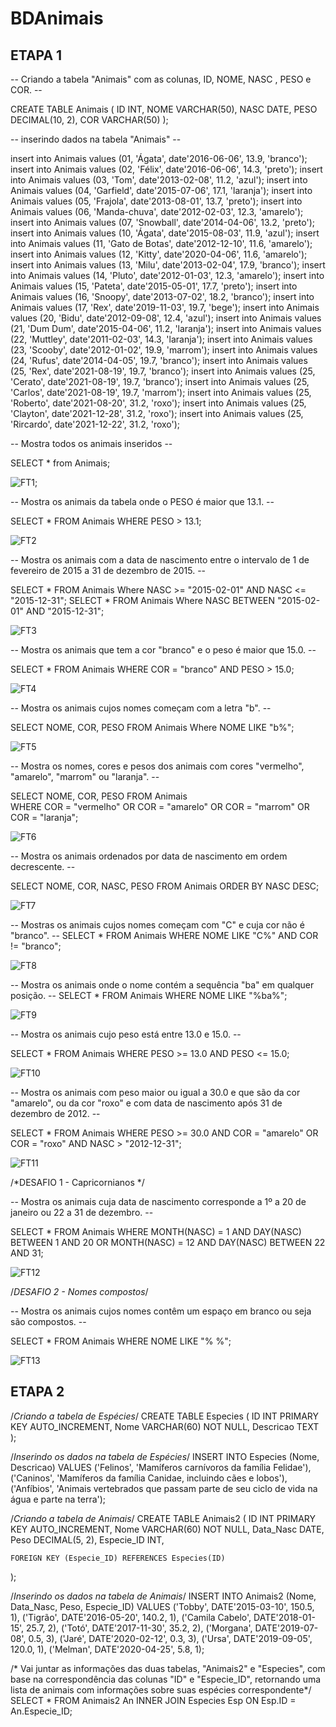 # BDAnimais

## ETAPA 1
 -- Criando a tabela  "Animais" com as colunas, ID, NOME, NASC , PESO  e COR. --
 
CREATE TABLE Animais (
  ID INT,
  NOME VARCHAR(50),
  NASC DATE,
  PESO DECIMAL(10, 2),
  COR VARCHAR(50)
);

-- inserindo dados na tabela "Animais" --

insert into Animais values (01, 'Ágata', date'2016-06-06', 13.9, 'branco');
insert into Animais values (02, 'Félix', date'2016-06-06', 14.3, 'preto');
insert into Animais values (03, 'Tom', date'2013-02-08', 11.2, 'azul');
insert into Animais values (04, 'Garfield', date'2015-07-06', 17.1, 'laranja');
insert into Animais values (05, 'Frajola', date'2013-08-01', 13.7, 'preto');
insert into Animais values (06, 'Manda-chuva', date'2012-02-03', 12.3, 'amarelo');
insert into Animais values (07, 'Snowball', date'2014-04-06', 13.2, 'preto');
insert into Animais values (10, 'Ágata', date'2015-08-03', 11.9, 'azul');
insert into Animais values (11, 'Gato de Botas', date'2012-12-10', 11.6, 'amarelo');
insert into Animais values (12, 'Kitty', date'2020-04-06', 11.6, 'amarelo');
insert into Animais values (13, 'Milu', date'2013-02-04', 17.9, 'branco');
insert into Animais values (14, 'Pluto', date'2012-01-03', 12.3, 'amarelo');
insert into Animais values (15, 'Pateta', date'2015-05-01', 17.7, 'preto');
insert into Animais values (16, 'Snoopy', date'2013-07-02', 18.2, 'branco');
insert into Animais values (17, 'Rex', date'2019-11-03', 19.7, 'bege');
insert into Animais values (20, 'Bidu', date'2012-09-08', 12.4, 'azul');
insert into Animais values (21, 'Dum Dum', date'2015-04-06', 11.2, 'laranja');
insert into Animais values (22, 'Muttley', date'2011-02-03', 14.3, 'laranja');
insert into Animais values (23, 'Scooby', date'2012-01-02', 19.9, 'marrom');
insert into Animais values (24, 'Rufus', date'2014-04-05', 19.7, 'branco');
insert into Animais values (25, 'Rex', date'2021-08-19', 19.7, 'branco');
insert into Animais values (25, 'Cerato', date'2021-08-19', 19.7, 'branco');
insert into Animais values (25, 'Carlos', date'2021-08-19', 19.7, 'marrom');
insert into Animais values (25, 'Roberto', date'2021-08-20', 31.2, 'roxo');
insert into Animais values (25, 'Clayton', date'2021-12-28', 31.2, 'roxo');
insert into Animais values (25, 'Rircardo', date'2021-12-22', 31.2, 'roxo');

-- Mostra todos os animais inseridos --

SELECT * from Animais;

![FT1](https://github.com/RodrigoMaMoraes/BDAnimais/blob/main/RelatoriosBD2/Foto1.png);


-- Mostra os animais da tabela onde o PESO é maior que 13.1. --

SELECT * FROM Animais WHERE PESO > 13.1;

![FT2](https://github.com/RodrigoMaMoraes/BDAnimais/blob/main/RelatoriosBD2/Foto2.png)

-- Mostra os animais com a data de nascimento entre o intervalo de 1 de fevereiro de 2015 a 31 de dezembro de 2015. --

SELECT * FROM Animais Where NASC >= "2015-02-01" AND NASC <= "2015-12-31";
SELECT * FROM Animais Where NASC BETWEEN "2015-02-01" AND "2015-12-31";

![FT3](https://github.com/RodrigoMaMoraes/BDAnimais/blob/main/RelatoriosBD2/foto3.png)

--  Mostra os animais que tem a cor "branco" e o peso é maior que 15.0. --

SELECT * FROM Animais WHERE COR = "branco" AND PESO > 15.0;

![FT4](https://github.com/RodrigoMaMoraes/BDAnimais/blob/main/RelatoriosBD2/foto4.png)

-- Mostra os animais cujos nomes começam com a letra "b". --

SELECT NOME, COR, PESO FROM Animais Where NOME LIKE "b%";

![FT5](https://github.com/RodrigoMaMoraes/BDAnimais/blob/main/RelatoriosBD2/foto5.png)

--  Mostra os nomes, cores e pesos dos animais com cores "vermelho", "amarelo", "marrom" ou "laranja". --

SELECT NOME, COR, PESO FROM Animais  
WHERE COR = "vermelho" OR COR = "amarelo" OR  COR = "marrom" OR COR = "laranja";

![FT6](https://github.com/RodrigoMaMoraes/BDAnimais/blob/main/RelatoriosBD2/Foto6.png)

-- Mostra os animais ordenados por data de nascimento em ordem decrescente. --

SELECT NOME, COR, NASC, PESO FROM Animais ORDER BY NASC DESC;

![FT7](https://github.com/RodrigoMaMoraes/BDAnimais/blob/main/RelatoriosBD2/foto7.png)

-- Mostras os animais cujos nomes começam com "C" e cuja cor não é "branco". --
SELECT * FROM Animais WHERE NOME LIKE "C%" AND COR != "branco";

![FT8](https://github.com/RodrigoMaMoraes/BDAnimais/blob/main/RelatoriosBD2/foto8.png)

-- Mostra os animais onde o nome contém a sequência "ba" em qualquer posição. --
SELECT * FROM Animais WHERE NOME LIKE "%ba%";

![FT9](https://github.com/RodrigoMaMoraes/BDAnimais/blob/main/RelatoriosBD2/foto9.png)

-- Mostra os animais cujo peso está entre 13.0 e 15.0. --

SELECT * FROM Animais WHERE PESO >= 13.0 AND PESO <= 15.0;

![FT10](https://github.com/RodrigoMaMoraes/BDAnimais/blob/main/RelatoriosBD2/foto10.png)

-- Mostra os animais com peso maior ou igual a 30.0 e que são da cor "amarelo", ou da cor "roxo" e com data de nascimento após 31 de dezembro de 2012. --

SELECT * FROM Animais 
WHERE PESO >= 30.0 AND COR = "amarelo" OR COR = "roxo" AND NASC > "2012-12-31";

![FT11](https://github.com/RodrigoMaMoraes/BDAnimais/blob/main/RelatoriosBD2/foto11.png)

/*DESAFIO 1 - Capricornianos */

-- Mostra os animais cuja data de nascimento corresponde a 1º a 20 de janeiro ou 22 a 31 de dezembro. --

SELECT * FROM Animais 
WHERE MONTH(NASC) = 1 AND DAY(NASC) BETWEEN 1 AND 20 OR MONTH(NASC) = 12 
AND DAY(NASC) BETWEEN 22 AND 31;

![FT12](https://github.com/RodrigoMaMoraes/BDAnimais/blob/main/RelatoriosBD2/foto12.png)

/*DESAFIO 2 - Nomes compostos*/

-- Mostra os animais cujos nomes contêm um espaço em branco ou seja são compostos. --

SELECT * FROM Animais WHERE NOME LIKE "% %";

![FT13](https://github.com/RodrigoMaMoraes/BDAnimais/blob/main/RelatoriosBD2/foto13.png)

## ETAPA 2

/*Criando a tabela de Espécies*/
CREATE TABLE Especies (
    ID INT PRIMARY KEY AUTO_INCREMENT,
    Nome VARCHAR(60) NOT NULL,
    Descricao TEXT
);

/*Inserindo os dados na tabela de Espécies*/
INSERT INTO Especies (Nome, Descricao) VALUES
    ('Felinos', 'Mamíferos carnívoros da família Felidae'),
    ('Caninos', 'Mamíferos da família Canidae, incluindo cães e lobos'),
    ('Anfíbios', 'Animais vertebrados que passam parte de seu ciclo de vida na água e parte na terra');

/*Criando a tabela de Animais*/
CREATE TABLE Animais2 (
    ID INT PRIMARY KEY AUTO_INCREMENT,
    Nome VARCHAR(60) NOT NULL,
    Data_Nasc DATE,
    Peso DECIMAL(5, 2),
    Especie_ID INT,
    
    FOREIGN KEY (Especie_ID) REFERENCES Especies(ID)
);

/*Inserindo os dados na tabela de Animais*/
INSERT INTO Animais2 (Nome, Data_Nasc, Peso, Especie_ID) VALUES
    ('Tobby', DATE'2015-03-10', 150.5, 1),
    ('Tigrão', DATE'2016-05-20', 140.2, 1),
    ('Camila Cabelo', DATE'2018-01-15', 25.7, 2),
    ('Totó', DATE'2017-11-30', 35.2, 2),
    ('Morgana', DATE'2019-07-08', 0.5, 3),
    ('Jaré', DATE'2020-02-12', 0.3, 3),
    ('Ursa', DATE'2019-09-05', 120.0, 1),
    ('Melman', DATE'2020-04-25', 5.8, 1);

/* Vai juntar as informações das duas tabelas, "Animais2" e "Especies", com base na correspondência das colunas "ID" e "Especie_ID", retornando uma lista de animais com informações sobre suas espécies correspondente*/
SELECT * FROM Animais2 An
INNER JOIN Especies Esp ON Esp.ID = An.Especie_ID;

